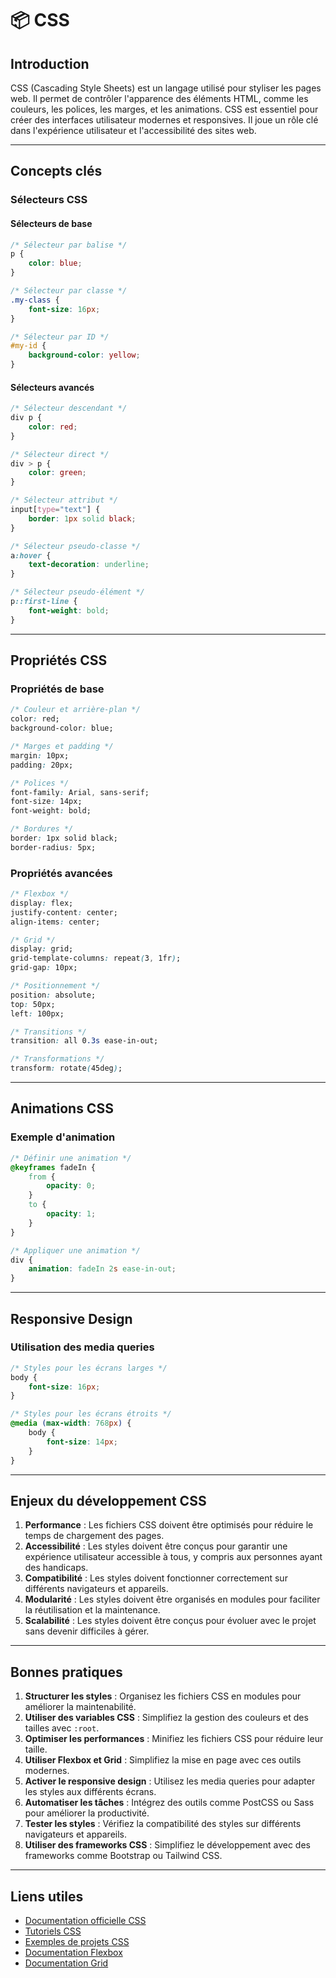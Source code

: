 # 📦 CSS

## Introduction

CSS (Cascading Style Sheets) est un langage utilisé pour styliser les pages web. Il permet de contrôler l'apparence des éléments HTML, comme les couleurs, les polices, les marges, et les animations. CSS est essentiel pour créer des interfaces utilisateur modernes et responsives. Il joue un rôle clé dans l'expérience utilisateur et l'accessibilité des sites web.

---

## Concepts clés

### Sélecteurs CSS

#### Sélecteurs de base

```css
/* Sélecteur par balise */
p {
    color: blue;
}

/* Sélecteur par classe */
.my-class {
    font-size: 16px;
}

/* Sélecteur par ID */
#my-id {
    background-color: yellow;
}
```

#### Sélecteurs avancés

```css
/* Sélecteur descendant */
div p {
    color: red;
}

/* Sélecteur direct */
div > p {
    color: green;
}

/* Sélecteur attribut */
input[type="text"] {
    border: 1px solid black;
}

/* Sélecteur pseudo-classe */
a:hover {
    text-decoration: underline;
}

/* Sélecteur pseudo-élément */
p::first-line {
    font-weight: bold;
}
```

---

## Propriétés CSS

### Propriétés de base

```css
/* Couleur et arrière-plan */
color: red;
background-color: blue;

/* Marges et padding */
margin: 10px;
padding: 20px;

/* Polices */
font-family: Arial, sans-serif;
font-size: 14px;
font-weight: bold;

/* Bordures */
border: 1px solid black;
border-radius: 5px;
```

### Propriétés avancées

```css
/* Flexbox */
display: flex;
justify-content: center;
align-items: center;

/* Grid */
display: grid;
grid-template-columns: repeat(3, 1fr);
grid-gap: 10px;

/* Positionnement */
position: absolute;
top: 50px;
left: 100px;

/* Transitions */
transition: all 0.3s ease-in-out;

/* Transformations */
transform: rotate(45deg);
```

---

## Animations CSS

### Exemple d'animation

```css
/* Définir une animation */
@keyframes fadeIn {
    from {
        opacity: 0;
    }
    to {
        opacity: 1;
    }
}

/* Appliquer une animation */
div {
    animation: fadeIn 2s ease-in-out;
}
```

---

## Responsive Design

### Utilisation des media queries

```css
/* Styles pour les écrans larges */
body {
    font-size: 16px;
}

/* Styles pour les écrans étroits */
@media (max-width: 768px) {
    body {
        font-size: 14px;
    }
}
```

---

## Enjeux du développement CSS

1. **Performance** : Les fichiers CSS doivent être optimisés pour réduire le temps de chargement des pages.
2. **Accessibilité** : Les styles doivent être conçus pour garantir une expérience utilisateur accessible à tous, y compris aux personnes ayant des handicaps.
3. **Compatibilité** : Les styles doivent fonctionner correctement sur différents navigateurs et appareils.
4. **Modularité** : Les styles doivent être organisés en modules pour faciliter la réutilisation et la maintenance.
5. **Scalabilité** : Les styles doivent être conçus pour évoluer avec le projet sans devenir difficiles à gérer.

---

## Bonnes pratiques

1. **Structurer les styles** : Organisez les fichiers CSS en modules pour améliorer la maintenabilité.
2. **Utiliser des variables CSS** : Simplifiez la gestion des couleurs et des tailles avec `:root`.
3. **Optimiser les performances** : Minifiez les fichiers CSS pour réduire leur taille.
4. **Utiliser Flexbox et Grid** : Simplifiez la mise en page avec ces outils modernes.
5. **Activer le responsive design** : Utilisez les media queries pour adapter les styles aux différents écrans.
6. **Automatiser les tâches** : Intégrez des outils comme PostCSS ou Sass pour améliorer la productivité.
7. **Tester les styles** : Vérifiez la compatibilité des styles sur différents navigateurs et appareils.
8. **Utiliser des frameworks CSS** : Simplifiez le développement avec des frameworks comme Bootstrap ou Tailwind CSS.

---

## Liens utiles

- [Documentation officielle CSS](https://developer.mozilla.org/en-US/docs/Web/CSS)
- [Tutoriels CSS](https://www.w3schools.com/css/)
- [Exemples de projets CSS](https://github.com/css-modules/css-modules)
- [Documentation Flexbox](https://css-tricks.com/snippets/css/a-guide-to-flexbox/)
- [Documentation Grid](https://css-tricks.com/snippets/css/complete-guide-grid/)
